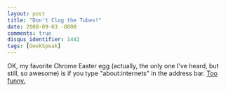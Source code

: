 ```yaml
---
layout: post
title: "Don't Clog the Tubes!"
date: 2008-09-03 -0800
comments: true
disqus_identifier: 1442
tags: [GeekSpeak]
---
```

OK, my favorite Chrome Easter egg (actually, the only one I've heard,
but still, so awesome) is if you type "about:internets" in the address
bar. [Too funny.](http://jwz.livejournal.com/931548.html)


